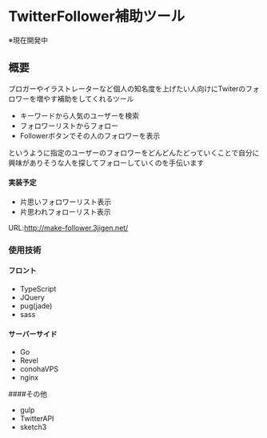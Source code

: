 # TwitterFollower補助ツール
※現在開発中

## 概要
ブロガーやイラストレーターなど個人の知名度を上げたい人向けにTwiterのフォロワーを増やす補助をしてくれるツール

* キーワードから人気のユーザーを検索
* フォロワーリストからフォロー
* Followerボタンでその人のフォロワーを表示

というように指定のユーザーのフォロワーをどんどんたどっていくことで自分に興味がありそうな人を探してフォローしていくのを手伝います

#### 実装予定

* 片思いフォロワーリスト表示
* 片思われフォローリスト表示  

URL:<http://make-follower.3jigen.net/>

### 使用技術
#### フロント
* TypeScript
* JQuery
* pug(jade)
* sass


#### サーバーサイド
* Go
* Revel
* conohaVPS
* nginx

####その他
* gulp
* TwitterAPI
* sketch3
